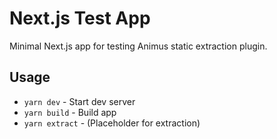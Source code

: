 # Next.js Test App

Minimal Next.js app for testing Animus static extraction plugin.

## Usage
- `yarn dev` - Start dev server
- `yarn build` - Build app
- `yarn extract` - (Placeholder for extraction)